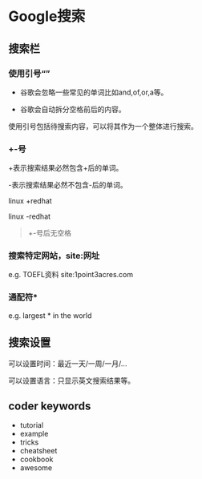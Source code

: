# Google搜索

## 搜索栏

### 使用引号“”

- 谷歌会忽略一些常见的单词比如and,of,or,a等。

- 谷歌会自动拆分空格前后的内容。

使用引号包括待搜索内容，可以将其作为一个整体进行搜索。

### +-号

+表示搜索结果必然包含+后的单词。

-表示搜索结果必然不包含-后的单词。

linux +redhat

linux -redhat

> +-号后无空格

### 搜索特定网站，site:网址

e.g. TOEFL资料 site:1point3acres.com

### 通配符*

e.g. largest * in the world

## 搜索设置

可以设置时间：最近一天/一周/一月/...

可以设置语言：只显示英文搜索结果等。

## coder keywords

- tutorial
- example
- tricks
- cheatsheet
- cookbook
- awesome